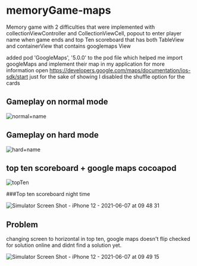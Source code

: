 # memoryGame-maps

Memory game with 2 difficulties that were implemented with collectionViewController and CollectionViewCell, popout to enter player name when game ends and top Ten scoreboard
that has both TableView and containerView that contains googlemaps View


added pod 'GoogleMaps', '5.0.0' to the pod file which helped me import googleMaps and implement their map in my application
for more information open https://developers.google.com/maps/documentation/ios-sdk/start
just for the sake of showing I disabled the shuffle option for the cards 


## Gameplay on normal mode 

![normal+name](https://user-images.githubusercontent.com/74798510/121059954-b6da1980-c7ca-11eb-8c67-07be860db4a8.gif)


## Gameplay on hard mode
![hard+name](https://user-images.githubusercontent.com/74798510/121059962-b93c7380-c7ca-11eb-97ca-a887389bfde1.gif)





## top ten scoreboard + google maps cocoapod

![topTen](https://user-images.githubusercontent.com/74798510/121059973-bb9ecd80-c7ca-11eb-912d-acacc2220c4e.gif)


###Top ten scoreboard night time

![Simulator Screen Shot - iPhone 12 - 2021-06-07 at 09 48 31](https://user-images.githubusercontent.com/74798510/121065921-f6f0ca80-c7d1-11eb-9889-9de419c71d45.png)

## Problem 

changing screen to horizontal in top ten, google maps doesn't flip 
checked for solution online and didnt find a solution yet.


![Simulator Screen Shot - iPhone 12 - 2021-06-07 at 09 49 15](https://user-images.githubusercontent.com/74798510/121065917-f5270700-c7d1-11eb-9d4b-7d7d00b86475.png)

